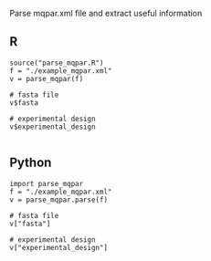 Parse mqpar.xml file and extract useful information

## R

```
source("parse_mqpar.R")
f = "./example_mqpar.xml"
v = parse_mqpar(f)

# fasta file
v$fasta

# experimental design
v$experimental_design


```

## Python

```
import parse_mqpar
f = "./example_mqpar.xml"
v = parse_mqpar.parse(f)

# fasta file
v["fasta"]

# experimental design
v["experimental_design"]

```
